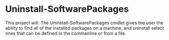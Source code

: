 # Uninstall-SoftwarePackages
This project will:
  The Uninstall-SoftwarePackages cmdlet gives the user the ability to find all of the installed packages on a 
  machine, and uninstall select ones that can be defined in the commanline or from a file.
